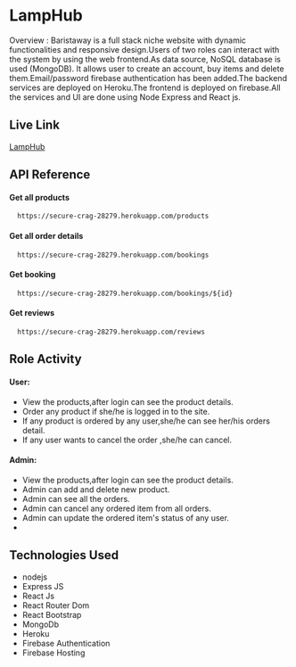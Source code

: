
# LampHub

Overview : Baristaway is a full stack niche website with dynamic functionalities and responsive design.Users of two roles can interact with the system by using the web frontend.As data source, NoSQL database is used (MongoDB).
It allows user to create an account, buy items and delete them.Email/password firebase authentication has been added.The backend services are deployed on Heroku.The frontend is deployed on firebase.All the services and UI are done using Node Express and React js.

## Live Link
[LampHub](baristaway.web.app)


## API Reference

#### Get all products

```http
  https://secure-crag-28279.herokuapp.com/products
```
#### Get all order details

```http
  https://secure-crag-28279.herokuapp.com/bookings
```

#### Get booking

```http
  https://secure-crag-28279.herokuapp.com/bookings/${id}
```

#### Get reviews

```http
  https://secure-crag-28279.herokuapp.com/reviews
```

## Role Activity

#### User:

- View the products,after login can see the product details.   
- Order any product if she/he is logged in to the site. 
- If any product is ordered by any user,she/he can see her/his orders detail. 
- If any user wants to cancel the order ,she/he can cancel. 



#### Admin:

- View the products,after login can see the product details.   
- Admin can add and delete new product.  
- Admin can see all the orders.
- Admin can cancel any ordered item from all orders.
- Admin can update the ordered item's status of any user.
- 
## Technologies Used

- nodejs
- Express JS
- React Js
- React Router Dom
- React Bootstrap
- MongoDb
- Heroku
- Firebase Authentication
- Firebase Hosting
